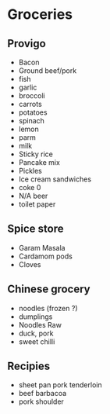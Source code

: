 # Groceries

## Provigo

- Bacon
- Ground beef/pork
- fish
- garlic
- broccoli
- carrots
- potatoes
- spinach
- lemon
- parm
- milk
- Sticky rice
- Pancake mix
- Pickles
- Ice cream sandwiches
- coke 0
- N/A beer
- toilet paper

## Spice store

- Garam Masala
- Cardamom pods
- Cloves

## Chinese grocery

- noodles (frozen ?)
- dumplings
- Noodles Raw
- duck, pork
- sweet chilli

## Recipies

- sheet pan pork tenderloin
- beef barbacoa
- pork shoulder
